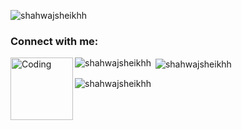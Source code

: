 <p align="left"> <img src="https://komarev.com/ghpvc/?username=shahwajsheikhh&label=Profile%20views&color=0e75b6&style=flat" alt="shahwajsheikhh" /> </p>


<h3 align="left">Connect with me:</h3>
 <img align="left" alt="Coding" width="100" src="https://raw.githubusercontent.com/TheDudeThatCode/TheDudeThatCode/refs/heads/master/Assets/Handshake.gif" 

<p align="left">
</p>



<p><img align="left" src="https://github-readme-stats.vercel.app/api/top-langs?username=shahwajsheikhh&show_icons=true&locale=en&layout=compact" alt="shahwajsheikhh" /></p>

<p>&nbsp;<img align="center" src="https://github-readme-stats.vercel.app/api?username=shahwajsheikhh&show_icons=true&locale=en" alt="shahwajsheikhh" /></p>

<p><img align="center" src="https://github-readme-streak-stats.herokuapp.com/?user=shahwajsheikhh&" alt="shahwajsheikhh" /></p>
